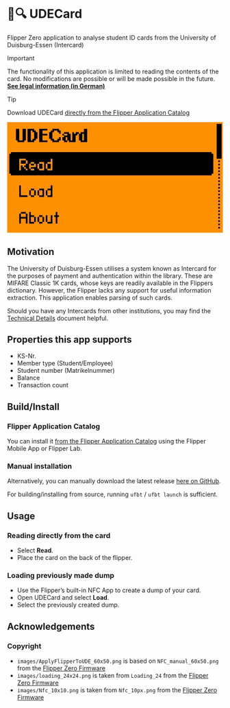 # 🪪🔍 UDECard

Flipper Zero application to analyse student ID cards from the University of Duisburg-Essen (Intercard)

> [!IMPORTANT]
> The functionality of this application is limited to reading the contents of the card.
> No modifications are possible or will be made possible in the future.
> **[See legal information (in German)](docs/Legal.md)**

> [!TIP]
> Download UDECard [directly from the Flipper Application Catalog](https://lab.flipper.net/apps/udecard)

![Screen capture of UDECard](.readme_assets/animation.gif)

## Motivation

The University of Duisburg-Essen utilises a system known as Intercard for the purposes of payment and authentication within the library.
These are MIFARE Classic 1K cards, whose keys are readily available in the Flippers dictionary.
However, the Flipper lacks any support for useful information extraction.
This application enables parsing of such cards.

Should you have any Intercards from other institutions, you may find the [Technical Details](docs/Technical_Details.md) document helpful.

## Properties this app supports

- KS-Nr.
- Member type (Student/Employee)
- Student number (Matrikelnummer)
- Balance
- Transaction count

## Build/Install

### Flipper Application Catalog

You can install it [from the Flipper Application Catalog](https://lab.flipper.net/apps/udecard) using the Flipper Mobile App or Flipper Lab.

### Manual installation

Alternatively, you can manually download the latest release [here on GitHub](https://github.com/hahnworks/UDECard/releases).

For building/installing from source, running `ufbt` / `ufbt launch` is sufficient.

## Usage

### Reading directly from the card

- Select **Read**.
- Place the card on the back of the flipper.

### Loading previously made dump

- Use the Flipper’s built-in NFC App to create a dump of your card.
- Open UDECard and select **Load**.
- Select the previously created dump.

## Acknowledgements

### Copyright

- `images/ApplyFlipperToUDE_60x50.png` is based on `NFC_manual_60x50.png` from the [Flipper Zero Firmware](https://github.com/flipperdevices/flipperzero-firmware)
- `images/loading_24x24.png` is taken from `Loading_24` from the [Flipper Zero Firmware](https://github.com/flipperdevices/flipperzero-firmware)
- `images/Nfc_10x10.png` is taken from `Nfc_10px.png` from the [Flipper Zero Firmware](https://github.com/flipperdevices/flipperzero-firmware)
